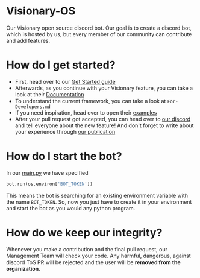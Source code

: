 # Visionary-OS
Our Visionary open source discord bot. Our goal is to create a discord bot, which is hosted by us, but every member of our community can contribute and add features.

# How do I get started?
- First, head over to our [Get Started guide](https://github.com/artificialis-ai/start-here-guidelines#get-started)
- Afterwards, as you continue with your Visionary feature, you can take a look at their [Documentation](https://discordpy.readthedocs.io/en/stable/)
- To understand the current framework, you can take a look at `For-Developers.md`
- If you need inspiration, head over to open their [examples](https://github.com/Rapptz/discord.py/tree/master/examples)
- After your pull request got accepted, you can head over to [our discord](https://discord.gg/GRpkfnZcUj) and tell everyone about the new feature! And don't forget to write about your experience through [our publication](https://medium.com/artificialis)

# How do I start the bot?
In our [main.py](main.py) we have specified 
```py
bot.run(os.environ['BOT_TOKEN'])
```
This means the bot is searching for an existing environment variable with the name `BOT_TOKEN`. So, now you just have to create it in your environment and start the bot as you would any python program.

# How do we keep our integrity?
Whenever you make a contribution and the final pull request, our Management Team will check your code. Any harmful, dangerous, against discord ToS PR will be rejected and the user will be **removed from the organization**.
